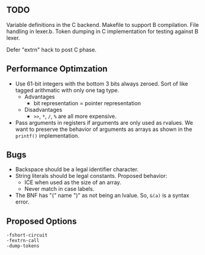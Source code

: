 TODO
----
Variable definitions in the C backend.
Makefile to support B compilation.
File handling in lexer.b.
Token dumping in C implementation for testing against B lexer.

Defer "extrn" hack to post C phase.

Performance Optimzation
-----------------------
- Use 61-bit integers with the bottom 3 bits always zeroed.  Sort of like
  tagged arithmatic with only one tag type.
    - Advantages
        - bit representation = pointer representation
    - Disadvantages
        - `>>`, `*`, `/`, `%` are all more expensive.
- Pass arguments in registers if arguments are only used as rvalues.  We want
  to preserve the behavior of arguments as arrays as shown in the `printf()`
  implementation.

Bugs
----
- Backspace should be a legal identifier character.
- String literals should be legal constants.  Proposed behavior:
    - ICE when used as the size of an array.
    - Never match in case labels.
- The BNF has "(" name ")" as not being an lvalue.  So, `&(a)` is a syntax
  error.

Proposed Options
----------------
    -fshort-circuit
    -fextrn-call
    -dump-tokens
